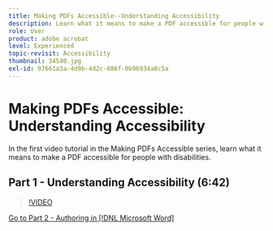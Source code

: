 ```yaml
---
title: Making PDFs Accessible--Understanding Accessibility
description: Learn what it means to make a PDF accessible for people with disabilities
role: User
product: adobe acrobat
level: Experienced
topic-revisit: Accessibility
thumbnail: 34540.jpg
exl-id: 97661a3a-4d9b-4d2c-886f-0b96934a8c5a
---
```

# Making PDFs Accessible: Understanding Accessibility

In the first video tutorial in the Making PDFs Accessible series, learn what it means to make a PDF accessible for people with disabilities.

## Part 1 - Understanding Accessibility (6:42)

>[!VIDEO](https://video.tv.adobe.com/v/34540?quality=12&learn=on&hidetitle=true)

[Go to Part 2 - Authoring in [!DNL Microsoft Word]](authoring-in-word.md)